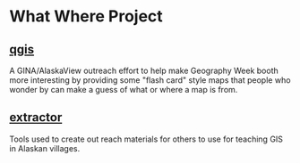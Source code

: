 What Where Project
==================

[qgis](/gina-alaska/what-where/tree/master/qgis)
------

A GINA/AlaskaView outreach effort to help make Geography Week
booth more interesting by providing some "flash card" style
maps that people who wonder by can make a guess of what or
where a map is from.

[extractor](/gina-alaska/what-where/tree/master/extractor)
-----------------------

Tools used to create out reach materials for others to use for teaching
GIS in Alaskan villages.
